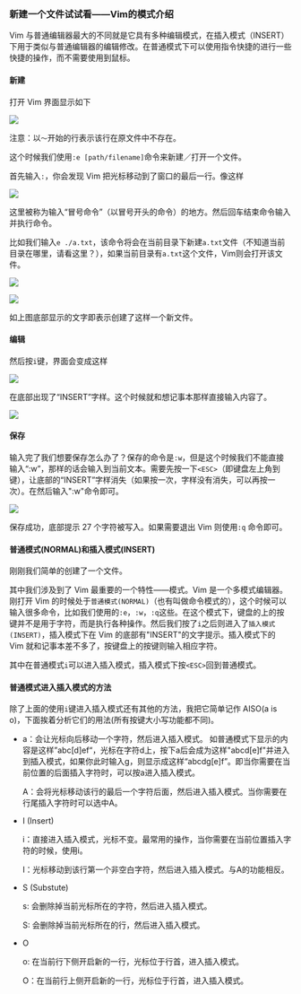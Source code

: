 ### 新建一个文件试试看——Vim的模式介绍

Vim 与普通编辑器最大的不同就是它具有多种编辑模式，在插入模式（INSERT）下用于类似与普通编辑器的编辑修改。在普通模式下可以使用指令快捷的进行一些快捷的操作，而不需要使用到鼠标。

#### 新建

打开 Vim 界面显示如下

![](http://o8l6oohcu.qnssl.com/hi-vim:install-vim-open.png)

注意：以`～`开始的行表示该行在原文件中不存在。

这个时候我们使用`:e [path/filename]`命令来新建／打开一个文件。

首先输入`:`，你会发现 Vim 把光标移动到了窗口的最后一行。像这样

![](http://o8l6oohcu.qnssl.com/hi-vim:install-command.png)

这里被称为输入“冒号命令”（以冒号开头的命令）的地方。然后回车结束命令输入并执行命令。

比如我们输入`e ./a.txt`，该命令将会在当前目录下新建`a.txt`文件（不知道当前目录在哪里，请看这里？），如果当前目录有`a.txt`这个文件，Vim则会打开该文件。

![](http://o8l6oohcu.qnssl.com/hi-vim:create-file-1.png)

![](http://o8l6oohcu.qnssl.com/hi-vim:create-file-2.png)

如上图底部显示的文字即表示创建了这样一个新文件。

#### 编辑

然后按`i`键，界面会变成这样

![](http://o8l6oohcu.qnssl.com/hi-vim:insert-1.png)

在底部出现了“INSERT”字样。这个时候就和想记事本那样直接输入内容了。

![](http://o8l6oohcu.qnssl.com/hi-vim:insert-2.png)

#### 保存

输入完了我们想要保存怎么办了？保存的命令是`:w`，但是这个时候我们不能直接输入“:w”，那样的话会输入到当前文本。需要先按一下`<ESC>`（即键盘左上角到键），让底部的“INSERT”字样消失（如果按一次<ESC>，字样没有消失，可以再按一次）。在然后输入":w"命令即可。

![](http://o8l6oohcu.qnssl.com/hi-vim:save-1.png)

保存成功，底部提示 27 个字符被写入。如果需要退出 Vim 则使用`:q` 命令即可。

#### 普通模式(NORMAL)和插入模式(INSERT)

刚刚我们简单的创建了一个文件。

其中我们涉及到了 Vim 最重要的一个特性——模式。Vim 是一个多模式编辑器。刚打开 Vim 的时候处于`普通模式(NORMAL)`（也有叫做命令模式的），这个时候可以输入很多命令，比如我们使用的`:e`，`:w`，`:q`这些。在这个模式下，键盘的上的按键并不是用于字符，而是执行各种操作。然后我们按了`i`之后则进入了`插入模式(INSERT)`，插入模式下在 Vim 的底部有"INSERT"的文字提示。插入模式下的 Vim 就和记事本差不多了，按键盘上的按键则输入相应字符。

其中在普通模式`i`可以进入插入模式，插入模式下按`<ESC>`回到普通模式。

#### 普通模式进入插入模式的方法

除了上面的使用`i`键进入插入模式还有其他的方法，我把它简单记作 AISO(a is o)，下面挨着分析它们的用法(所有按键大小写功能都不同)。

- a：会让光标向后移动一个字符，然后进入插入模式。 如普通模式下显示的内容是这样”abc[d]ef“，光标在字符d上，按下a后会成为这样"abcd[e]f"并进入到插入模式，如果你此时输入g，则显示成这样“abcdg[e]f”。即当你需要在当前位置的后面插入字符时，可以按a进入插入模式。

  A：会将光标移动该行的最后一个字符后面，然后进入插入模式。当你需要在行尾插入字符时可以选中A。

- I (Insert)

  i：直接进入插入模式，光标不变。最常用的操作，当你需要在当前位置插入字符的时候，使用i。

  I：光标移动到该行第一个非空白字符，然后进入插入模式。与A的功能相反。

- S (Substute)

  s: 会删除掉当前光标所在的字符，然后进入插入模式。

  S: 会删除掉当前光标所在的行，然后进入插入模式。

- O

  o: 在当前行下侧开启新的一行，光标位于行首，进入插入模式。

  O：在当前行上侧开启新的一行，光标位于行首，进入插入模式。





